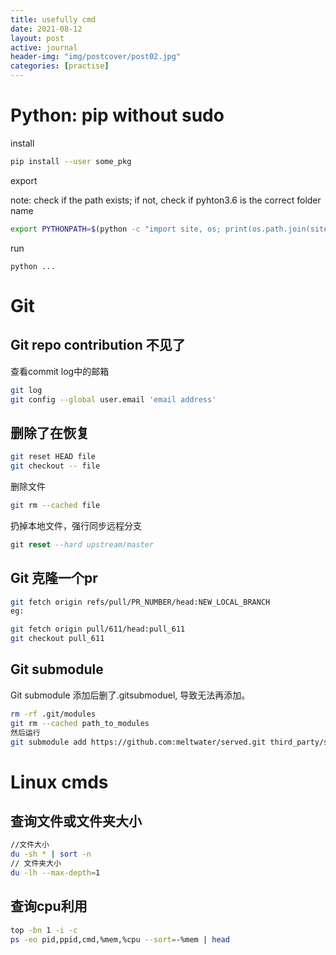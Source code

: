 ```yaml
---
title: usefully cmd
date: 2021-08-12
layout: post
active: journal
header-img: "img/postcover/post02.jpg"
categories: [practise]
---
```


# Python: pip without sudo

install 

```bash
pip install --user some_pkg
```

export 

note: check if the path exists; if not, check if pyhton3.6 is the correct folder name

```bash
export PYTHONPATH=$(python -c "import site, os; print(os.path.join(site.USER_BASE, 'lib', 'python3.6', 'site-packages'))"):$PYTHONPATH
```

run

```
python ...
```

# Git 

## Git repo contribution 不见了

查看commit log中的邮箱

```bash
git log
git config --global user.email 'email address'
```

## 删除了在恢复

```bash
git reset HEAD file
git checkout -- file
```

删除文件

```bash
git rm --cached file
```

扔掉本地文件，强行同步远程分支

```sql
git reset --hard upstream/master
```

## Git 克隆一个pr

```bash
git fetch origin refs/pull/PR_NUMBER/head:NEW_LOCAL_BRANCH
eg:

git fetch origin pull/611/head:pull_611
git checkout pull_611
```

## Git submodule

Git submodule 添加后删了.gitsubmoduel, 导致无法再添加。 

```bash
rm -rf .git/modules
git rm --cached path_to_modules
然后运行
git submodule add https://github.com:meltwater/served.git third_party/served
```







# Linux cmds

## 查询文件或文件夹大小

```bash
//文件大小
du -sh * | sort -n 
// 文件夹大小
du -lh --max-depth=1
```

## 查询cpu利用

```bash
top -bn 1 -i -c
ps -eo pid,ppid,cmd,%mem,%cpu --sort=-%mem | head
```







